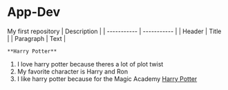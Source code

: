# App-Dev
My first repository
| Description |
| ----------- | ----------- |
| Header | Title |
| Paragraph | Text |


	**Harry Potter**
 1. I love harry potter because theres a lot of plot twist
 2. My favorite character is Harry and Ron
 3. I like harry potter because for the Magic Academy
[Harry Potter](https://www.harrypotter.com/)
